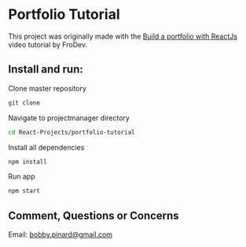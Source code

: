 # Portfolio Tutorial

This project was originally made with the [Build a portfolio with ReactJs](https://youtu.be/QR40RON4S-4) video tutorial by FroDev.

## Install and run:
Clone master repository
```sh
git clone 
```

Navigate to projectmanager directory
```sh
cd React-Projects/portfolio-tutorial
```

Install all dependencies
```sh
npm install
```

Run app
```sh
npm start
```

## Comment, Questions or Concerns
Email: bobby.pinard@gmail.com